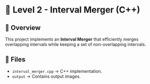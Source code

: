 # 📌 Level 2 - Interval Merger (C++)

## 🚀 Overview
This project implements an **Interval Merger** that efficiently merges overlapping intervals while keeping a set of non-overlapping intervals.

## 📂 Files
- `interval_merger.cpp` → C++ implementation.
- `output` → Contains output images.
